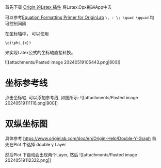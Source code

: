 首先下载 [Origin 的Latex 插件](https://www.originlab.com/fileExchange/details.aspx?fid=221) 将Latex.Opx拖进App中去

可以参考[Equation Formatting Primer for OriginLab](https://blog.originlab.com/equation-formatting-primer-for-originlabs-latex-app)
`\, : \; \quad \qquad` 均可控制间隔 

在坐标轴中， 可以使用
```
\q(\phi_{x})
```
来实现Latex公式的坐标轴直接转换。

![[attachments/Pasted image 20240519105443.png|600]]

# 坐标参考线
点击坐标轴, 可以添加参考线, 如图所示:
![[attachments/Pasted image 20240519111116.png|900]]

# 双纵坐标图

具体参考 https://www.originlab.com/doc/en/Origin-Help/Double-Y-Graph 
首先在Plot 中选择 double y Layer 

然后Plot 下自动会出现两个Layer, 然后
![[attachments/Pasted image 20240519112322.png]]